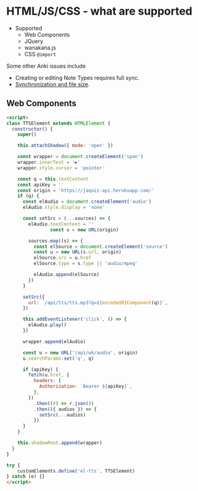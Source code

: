 # HTML/JS/CSS - what are supported

- Supported
  - Web Components
  - JQuery
  - wanakana.js
  - CSS `@import`

Some other Anki issues include

- Creating or editing Note Types requires full sync.
- [Synchronization and file size](/sync-size.md).

## Web Components

```html
<script>
class TTSElement extends HTMLElement {
  constructor() {
    super()

    this.attachShadow({ mode: 'open' })

    const wrapper = document.createElement('span')
    wrapper.innerText = '▶️'
    wrapper.style.cursor = 'pointer'

    const q = this.textContent
    const apiKey = ''
    const origin = 'https://jaquiz-api.herokuapp.com/'
    if (q) {
      const elAudio = document.createElement('audio')
      elAudio.style.display = 'none'

      const setSrc = (...sources) => {
        elAudio.textContent = ''
				const u = new URL(origin)

        sources.map((s) => {
          const elSource = document.createElement('source')
          const u = new URL(s.url, origin)
          elSource.src = u.href
          elSource.type = s.type || 'audio/mpeg'

          elAudio.append(elSource)
        })
      }

      setSrc({
        url: `/api/tts/tts.mp3?q=${encodeURIComponent(q)}`,
      })

      this.addEventListener('click', () => {
        elAudio.play()
      })

      wrapper.append(elAudio)

      const u = new URL('/api/wk/audio', origin)
      u.searchParams.set('q', q)

      if (apiKey) {
        fetch(u.href, {
          headers: {
            Authorization: `Bearer ${apiKey}`,
          },
        })
          .then((r) => r.json())
          .then(({ audios }) => {
            setSrc(...audios)
          })
      }
    }

    this.shadowRoot.append(wrapper)
  }
}

try {
	customElements.define('el-tts', TTSElement)
} catch (e) {}
</script>
```
